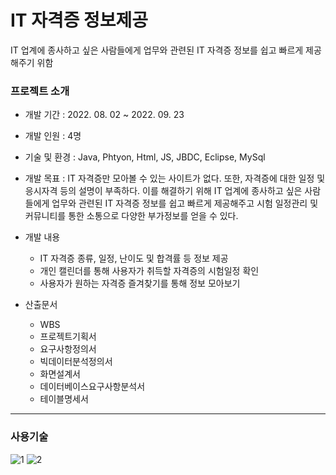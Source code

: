 # IT 자격증 정보제공
IT 업계에 종사하고 싶은 사람들에게 업무와 관련된 IT 자격증 정보를 쉽고 빠르게 제공해주기 위함

### 프로젝트 소개
- 개발 기간 : 2022. 08. 02 ~ 2022. 09. 23

- 개발 인원 : 4명

- 기술 및 환경 : Java, Phtyon, Html, JS, JBDC, Eclipse, MySql

- 개발 목표 : IT 자격증만 모아볼 수 있는 사이트가 없다. 또한, 자격증에 대한 일정 및 응시자격 등의 설명이 부족하다. 이를 해결하기 위해 IT 업계에 종사하고 싶은 사람들에게 업무와 관련된 IT 자격증 정보를 쉽고 빠르게 제공해주고 시험 일정관리 및 커뮤니티를 통한 소통으로 다양한 부가정보를 얻을 수 있다.

- 개발 내용
  - IT 자격증 종류, 일정, 난이도 및 합격률 등 정보 제공
  - 개인 캘린더를 통해 사용자가 취득할 자격증의 시험일정 확인
  - 사용자가 원하는 자격증 즐겨찾기를 통해 정보 모아보기

- 산출문서
  - WBS
  - 프로젝트기획서
  - 요구사항정의서
  - 빅데이터분석정의서
  - 화면설계서
  - 데이터베이스요구사항분석서
  - 테이블명세서

---

### 사용기술
![1](https://user-images.githubusercontent.com/107980523/209783103-8b015160-54c8-4138-a0ce-e1166fe86422.png)
![2](https://user-images.githubusercontent.com/107980523/209783109-90012582-f9cb-4221-afbe-4bec4ff3ba29.png)
